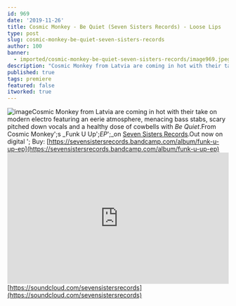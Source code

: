 ```yaml
---
id: 969
date: '2019-11-26'
title: Cosmic Monkey - Be Quiet (Seven Sisters Records) - Loose Lips
type: post
slug: cosmic-monkey-be-quiet-seven-sisters-records
author: 100
banner:
  - imported/cosmic-monkey-be-quiet-seven-sisters-records/image969.jpeg
description: "Cosmic Monkey from Latvia are coming in hot with their take on modern electro featuring an eerie atmosphere, menacing bass stabs, scary pitched down vocals and a healthy dose of cowbells with Be Quiet. From Cosmic Monkey's Funk U Up\_EP\_on Seven Sisters Records. Out now on digital – Buy: https://sevensistersrecords.bandcamp.com/album/funk-u-up-ep https://soundcloud.com/sevensistersrecords [...]Read More..."
published: true
tags: premiere
featured: false
itworked: true
---
```

![image](../imported/cosmic-monkey-be-quiet-seven-sisters-records/image969.jpeg)Cosmic Monkey from Latvia are coming in hot with their take on modern electro featuring an eerie atmosphere, menacing bass stabs, scary pitched down vocals and a healthy dose of cowbells with _Be Quiet_.From Cosmic Monkey';s _Funk U Up';_EP_';_on [Seven Sisters Records](https://sevensistersrecords.bandcamp.com/).Out now on digital '; Buy: [](https://sevensistersrecords.bandcamp.com/album/funk-u-up-ep?fbclid=IwAR21s3UXIk9-s9NLCJcHC8o6IfB4OEnVPBDhXP8ysb428J3FiOioPHsokmw)[https://sevensistersrecords.bandcamp.com/album/funk-u-up-ep](https://sevensistersrecords.bandcamp.com/album/funk-u-up-ep)<iframe width='100%' height='300' scrolling='no' frameborder='no' allow='autoplay' src='https://w.soundcloud.com/player/?url=https%3A//api.soundcloud.com/tracks/718952350&color=%23ff5500&auto_play=false&hide_related=false&show_comments=true&show_user=true&show_reposts=false&show_teaser=true'></iframe>[](https://soundcloud.com/sevensistersrecords)[https://soundcloud.com/sevensistersrecords](https://soundcloud.com/sevensistersrecords)